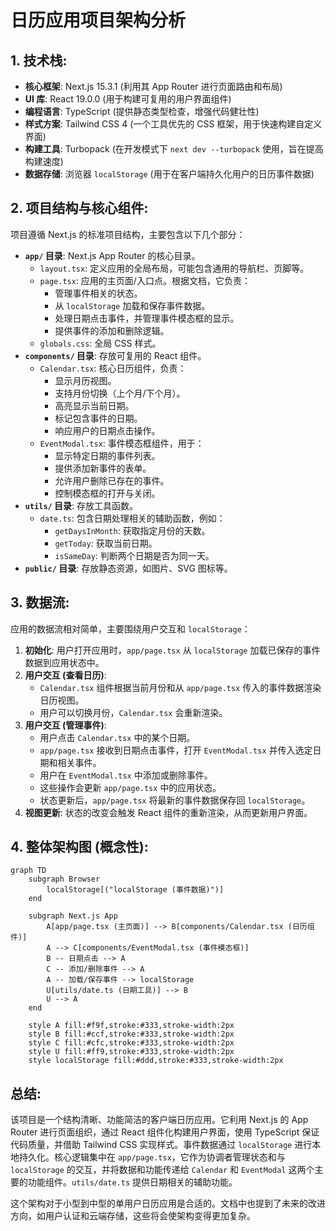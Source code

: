 # 日历应用项目架构分析

## 1. 技术栈:

- **核心框架**: Next.js 15.3.1 (利用其 App Router 进行页面路由和布局)
- **UI 库**: React 19.0.0 (用于构建可复用的用户界面组件)
- **编程语言**: TypeScript (提供静态类型检查，增强代码健壮性)
- **样式方案**: Tailwind CSS 4 (一个工具优先的 CSS 框架，用于快速构建自定义界面)
- **构建工具**: Turbopack (在开发模式下 `next dev --turbopack` 使用，旨在提高构建速度)
- **数据存储**: 浏览器 `localStorage` (用于在客户端持久化用户的日历事件数据)

## 2. 项目结构与核心组件:

项目遵循 Next.js 的标准项目结构，主要包含以下几个部分：

- **`app/` 目录**: Next.js App Router 的核心目录。
  - `layout.tsx`: 定义应用的全局布局，可能包含通用的导航栏、页脚等。
  - `page.tsx`: 应用的主页面/入口点。根据文档，它负责：
    - 管理事件相关的状态。
    - 从 `localStorage` 加载和保存事件数据。
    - 处理日期点击事件，并管理事件模态框的显示。
    - 提供事件的添加和删除逻辑。
  - `globals.css`: 全局 CSS 样式。
- **`components/` 目录**: 存放可复用的 React 组件。
  - `Calendar.tsx`: 核心日历组件，负责：
    - 显示月历视图。
    - 支持月份切换（上个月/下个月）。
    - 高亮显示当前日期。
    - 标记包含事件的日期。
    - 响应用户的日期点击操作。
  - `EventModal.tsx`: 事件模态框组件，用于：
    - 显示特定日期的事件列表。
    - 提供添加新事件的表单。
    - 允许用户删除已存在的事件。
    - 控制模态框的打开与关闭。
- **`utils/` 目录**: 存放工具函数。
  - `date.ts`: 包含日期处理相关的辅助函数，例如：
    - `getDaysInMonth`: 获取指定月份的天数。
    - `getToday`: 获取当前日期。
    - `isSameDay`: 判断两个日期是否为同一天。
- **`public/` 目录**: 存放静态资源，如图片、SVG 图标等。

## 3. 数据流:

应用的数据流相对简单，主要围绕用户交互和 `localStorage`：

1.  **初始化**: 用户打开应用时，`app/page.tsx` 从 `localStorage` 加载已保存的事件数据到应用状态中。
2.  **用户交互 (查看日历)**:
    - `Calendar.tsx` 组件根据当前月份和从 `app/page.tsx` 传入的事件数据渲染日历视图。
    - 用户可以切换月份，`Calendar.tsx` 会重新渲染。
3.  **用户交互 (管理事件)**:
    - 用户点击 `Calendar.tsx` 中的某个日期。
    - `app/page.tsx` 接收到日期点击事件，打开 `EventModal.tsx` 并传入选定日期和相关事件。
    - 用户在 `EventModal.tsx` 中添加或删除事件。
    - 这些操作会更新 `app/page.tsx` 中的应用状态。
    - 状态更新后，`app/page.tsx` 将最新的事件数据保存回 `localStorage`。
4.  **视图更新**: 状态的改变会触发 React 组件的重新渲染，从而更新用户界面。

## 4. 整体架构图 (概念性):

```mermaid
graph TD
    subgraph Browser
        localStorage[("localStorage (事件数据)")]
    end

    subgraph Next.js App
        A[app/page.tsx (主页面)] --> B[components/Calendar.tsx (日历组件)]
        A --> C[components/EventModal.tsx (事件模态框)]
        B -- 日期点击 --> A
        C -- 添加/删除事件 --> A
        A -- 加载/保存事件 --> localStorage
        U[utils/date.ts (日期工具)] --> B
        U --> A
    end

    style A fill:#f9f,stroke:#333,stroke-width:2px
    style B fill:#ccf,stroke:#333,stroke-width:2px
    style C fill:#cfc,stroke:#333,stroke-width:2px
    style U fill:#ff9,stroke:#333,stroke-width:2px
    style localStorage fill:#ddd,stroke:#333,stroke-width:2px
```

## 总结:

该项目是一个结构清晰、功能简洁的客户端日历应用。它利用 Next.js 的 App Router 进行页面组织，通过 React 组件化构建用户界面，使用 TypeScript 保证代码质量，并借助 Tailwind CSS 实现样式。事件数据通过 `localStorage` 进行本地持久化。核心逻辑集中在 `app/page.tsx`，它作为协调者管理状态和与 `localStorage` 的交互，并将数据和功能传递给 `Calendar` 和 `EventModal` 这两个主要的功能组件。`utils/date.ts` 提供日期相关的辅助功能。

这个架构对于小型到中型的单用户日历应用是合适的。文档中也提到了未来的改进方向，如用户认证和云端存储，这些将会使架构变得更加复杂。

